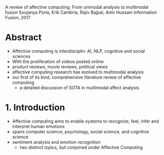 A review of affective computing:
  From unimodal analysis to multimodal fusion
Soujanya Poria, Erik Cambria, Rajiv Bajpai, Amir Hussain
Information Fusion, 2017

# Abstract

* Affective computing is interdisciplin: AI, NLP, cognitive and social sciences
* With the proliferation of videos posted online
* product reviews, movie reviews, political views
* affective computing research has evolved to multimodal analysis
* our first of its kind, comprehensive literature review of affective computing
  * a detailed discussion of SOTA in multimodal affect analysis

# 1. Introduction

* Affective computing aims to enable systems to
  recognize, feel, infer and interpret human emotions
* spans computer science, psychology, social science, and cognitive science
* sentiment analysis and emotion recognition
  * two distinct topics, but conjoined under Affective Computing

